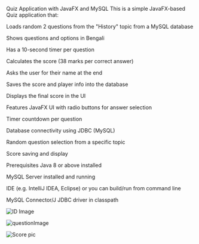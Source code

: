 

Quiz Application with JavaFX and MySQL
This is a simple JavaFX-based Quiz application that:

Loads random 2 questions from the "History" topic from a MySQL database

Shows questions and options in Bengali

Has a 10-second timer per question

Calculates the score (38 marks per correct answer)

Asks the user for their name at the end

Saves the score and player info into the database

Displays the final score in the UI

Features
JavaFX UI with radio buttons for answer selection

Timer countdown per question

Database connectivity using JDBC (MySQL)

Random question selection from a specific topic

Score saving and display

Prerequisites
Java 8 or above installed

MySQL Server installed and running

IDE (e.g. IntelliJ IDEA, Eclipse) or you can build/run from command line

MySQL Connector/J JDBC driver in classpath

![ID Image](https://github.com/user-attachments/assets/2af5dabd-b5fc-4772-a137-c8d6840e8f81)

![questionImage](https://github.com/user-attachments/assets/8b8dd9cb-e74c-418f-ac4a-5891e569b951)

![Score pic](https://github.com/user-attachments/assets/e0465bb2-0939-482a-bb23-bfb01dae4f99)
